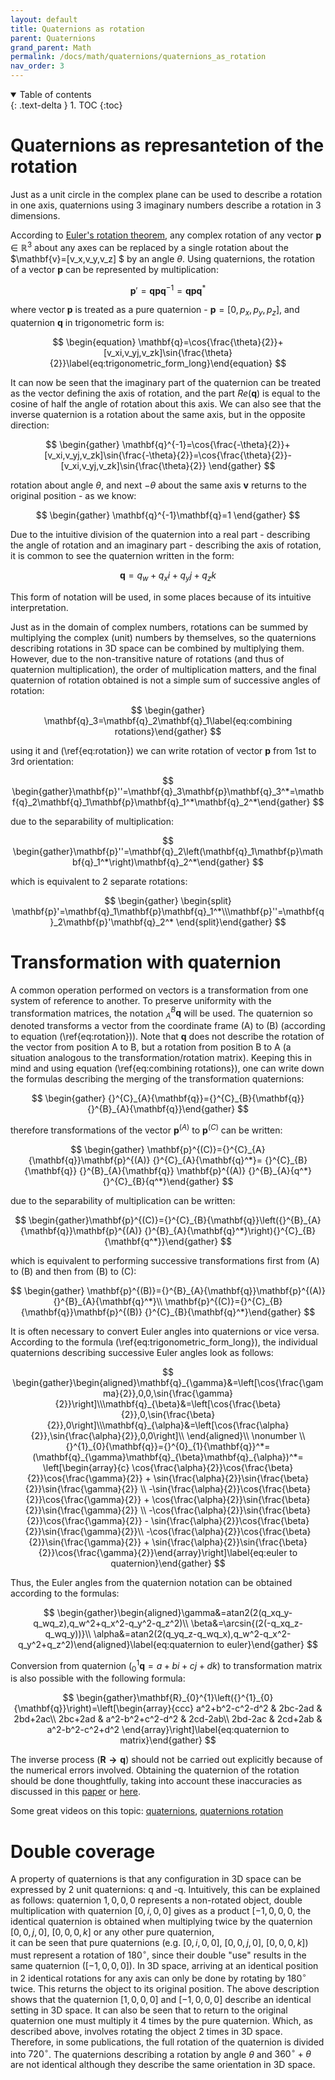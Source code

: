 ```yaml
---
layout: default
title: Quaternions as rotation
parent: Quaternions
grand_parent: Math
permalink: /docs/math/quaternions/quaternions_as_rotation
nav_order: 3
---
```



<details open markdown="block">
  <summary>
    Table of contents
  </summary>
  {: .text-delta }
1. TOC
{:toc}
</details>

# Quaternions as represantetion of the rotation

Just as a unit circle in the complex plane can be used to describe a rotation in one axis, quaternions using 3 imaginary numbers describe a rotation in 3 dimensions.

According to [Euler's rotation theorem](https://en.wikipedia.org/wiki/Euler%27s_rotation_theorem), any complex rotation of any vector $\mathbf{p}\in \mathbb{R}^3$ about any axes can be replaced by a single rotation about the $\mathbf{v}=[v_x,v_y,v_z] $ by an angle $\theta$. Using quaternions, the rotation of a vector $\mathbf{p}$ can be represented by multiplication:

$$
\begin{equation}\mathbf{p}'=\mathbf{q}\mathbf{p}\mathbf{q}^{-1}=\mathbf{q}\mathbf{p}\mathbf{q}^*\label{eq:rotation}\end{equation}
$$

where vector $\mathbf{p}$ is treated as a pure quaternion - $\mathbf{p}= [0,p_x,p_y,p_z]$, and quaternion $\mathbf{q}$ in trigonometric form is:

$$
\begin{equation}    \mathbf{q}=\cos{\frac{\theta}{2}}+[v_xi,v_yj,v_zk]\sin{\frac{\theta}{2}}\label{eq:trigonometric_form_long}\end{equation}
$$


It can now be seen that the imaginary part of the quaternion can be treated as the vector defining the axis of rotation, and the part $Re(\mathbf{q})$ is equal to the cosine of half the angle of rotation about this axis. We can also see that the inverse quaternion is a rotation about the same axis, but in the opposite direction:

$$
\begin{gather}    \mathbf{q}^{-1}=\cos{\frac{-\theta}{2}}+[v_xi,v_yj,v_zk]\sin{\frac{-\theta}{2}}=\cos{\frac{\theta}{2}}-[v_xi,v_yj,v_zk]\sin{\frac{\theta}{2}}  \end{gather}
$$
  
rotation about angle $\theta$, and next $-\theta$ about the same axis $\mathbf{v}$ returns to the original position - as we know:
  
$$
\begin{gather}    \mathbf{q}^{-1}\mathbf{q}=1 \end{gather}
$$


Due to the intuitive division of the quaternion into a real part - describing the angle of rotation and an imaginary part - describing the axis of rotation, it is common to see the quaternion written in the form:

$$
\begin{equation}    \mathbf{q}=q_w+q_xi+q_yj+q_zk\end{equation}
$$


This form of notation will be used, in some places because of its intuitive interpretation.

Just as in the domain of complex numbers, rotations can be summed by multiplying the complex (unit) numbers by themselves, so the quaternions describing rotations in 3D space can be combined by multiplying them. However, due to the non-transitive nature of rotations (and thus of quaternion multiplication), the order of multiplication matters, and the final quaternion of rotation obtained is not a simple sum of successive angles of rotation:

$$
\begin{gather}    \mathbf{q}_3=\mathbf{q}_2\mathbf{q}_1\label{eq:combining rotations}\end{gather}
$$
 
using it and (\ref{eq:rotation}) we can write rotation of vector $\mathbf{p}$ from 1st to 3rd orientation:    

$$
\begin{gather}\mathbf{p}''=\mathbf{q}_3\mathbf{p}\mathbf{q}_3^*=\mathbf{q}_2\mathbf{q}_1\mathbf{p}\mathbf{q}_1^*\mathbf{q}_2^*\end{gather}
$$

due to the separability of multiplication:   

$$
\begin{gather}\mathbf{p}''=\mathbf{q}_2\left(\mathbf{q}_1\mathbf{p}\mathbf{q}_1^*\right)\mathbf{q}_2^*\end{gather}
$$

which is equivalent to 2 separate rotations:

$$
\begin{gather} \begin{split}      \mathbf{p}'=\mathbf{q}_1\mathbf{p}\mathbf{q}_1^*\\\mathbf{p}''=\mathbf{q}_2\mathbf{p}'\mathbf{q}_2^*      \end{split}\end{gather}
$$

# Transformation with quaternion

A common operation performed on vectors is a transformation from one system of reference to another. To preserve uniformity with the transformation matrices, the notation ${}^B_A\mathbf{q}$ will be used. The quaternion so denoted transforms a vector from the coordinate frame (A) to (B) (according to equation (\ref{eq:rotation})). Note that $\mathbf{q}$ does not describe the rotation of the vector from position A to B, but a rotation from position B to A (a situation analogous to the transformation/rotation matrix).
Keeping this in mind and using equation (\ref{eq:combining rotations}), one can write down the formulas describing the merging of the transformation quaternions:

$$
\begin{gather}   {}^{C}_{A}{\mathbf{q}}={}^{C}_{B}{\mathbf{q}}{}^{B}_{A}{\mathbf{q}}\end{gather}
$$

therefore transformations of the vector $\mathbf{p}^{(A)}$ to $\mathbf{p}^{(C)}$ can be written:

$$
\begin{gather}  \mathbf{p}^{(C)}={}^{C}_{A}{\mathbf{q}}\mathbf{p}^{(A)} {}^{C}_{A}{\mathbf{q}^*}= {}^{C}_{B}{\mathbf{q}} {}^{B}_{A}{\mathbf{q}} \mathbf{p}^{(A)} {}^{B}_{A}{q^*}{}^{C}_{B}{q^*}\end{gather}
$$

due to the separability of multiplication can be written:

$$
\begin{gather}\mathbf{p}^{(C)}={}^{C}_{B}{\mathbf{q}}\left({}^{B}_{A}{\mathbf{q}}\mathbf{p}^{(A)} {}^{B}_{A}{\mathbf{q}^*}\right){}^{C}_{B}{\mathbf{q^*}}\end{gather}
$$

which is equivalent to performing successive transformations first from (A) to (B) and then from (B) to (C):

$$
\begin{gather}        \mathbf{p}^{(B)}={}^{B}_{A}{\mathbf{q}}\mathbf{p}^{(A)} {}^{B}_{A}{\mathbf{q}^*}\\     \mathbf{p}^{(C)}={}^{C}_{B}{\mathbf{q}}\mathbf{p}^{(B)} {}^{C}_{B}{\mathbf{q}^*}\end{gather}
$$

It is often necessary to convert Euler angles into quaternions or vice versa. According to the formula (\ref{eq:trigonometric_form_long}), the individual quaternions describing successive Euler angles look as follows:

$$
\begin{gather}\begin{aligned}\mathbf{q}_{\gamma}&=\left[\cos{\frac{\gamma}{2}},0,0,\sin{\frac{\gamma}{2}}\right]\\\mathbf{q}_{\beta}&=\left[\cos{\frac{\beta}{2}},0,\sin{\frac{\beta}{2}},0\right]\\\mathbf{q}_{\alpha}&=\left[\cos{\frac{\alpha}{2}},\sin{\frac{\alpha}{2}},0,0\right]\\ \end{aligned}\\ \nonumber \\ {}^{1}_{0}{\mathbf{q}}={}^{0}_{1}{\mathbf{q}}^*= (\mathbf{q}_{\gamma}\mathbf{q}_{\beta}\mathbf{q}_{\alpha})^*= \left[\begin{array}{c}  \cos{\frac{\alpha}{2}}\cos{\frac{\beta}{2}}\cos{\frac{\gamma}{2}} + \sin{\frac{\alpha}{2}}\sin{\frac{\beta}{2}}\sin{\frac{\gamma}{2}} \\    -\sin{\frac{\alpha}{2}}\cos{\frac{\beta}{2}}\cos{\frac{\gamma}{2}} + \cos{\frac{\alpha}{2}}\sin{\frac{\beta}{2}}\sin{\frac{\gamma}{2}} \\      -\cos{\frac{\alpha}{2}}\sin{\frac{\beta}{2}}\cos{\frac{\gamma}{2}} - \sin{\frac{\alpha}{2}}\cos{\frac{\beta}{2}}\sin{\frac{\gamma}{2}}\\      -\cos{\frac{\alpha}{2}}\cos{\frac{\beta}{2}}\sin{\frac{\gamma}{2}} + \sin{\frac{\alpha}{2}}\sin{\frac{\beta}{2}}\cos{\frac{\gamma}{2}}\end{array}\right]\label{eq:euler to quaternion}\end{gather}
$$


Thus, the Euler angles from the quaternion notation can be obtained according to the formulas:

$$
\begin{gather}\begin{aligned}\gamma&=atan2(2(q_xq_y-q_wq_z),q_w^2+q_x^2-q_y^2-q_z^2)\\ \beta&=\arcsin{(2(-q_xq_z-q_wq_y))}\\ \alpha&=atan2(2(q_yq_z-q_wq_x),q_w^2-q_x^2-q_y^2+q_z^2)\end{aligned}\label{eq:quaternion to euler}\end{gather}
$$


Conversion from quaternion (${}^{1}_{0}{\mathbf{q}}=a+bi+cj+dk$) to transformation matrix is also possible with the following formula:

$$
\begin{gather}\mathbf{R}_{0}^{1}\left({}^{1}_{0}{\mathbf{q}}\right)=\left[\begin{array}{ccc}    a^2+b^2-c^2-d^2 & 2bc-2ad & 2bd+2ac\\    2bc+2ad & a^2-b^2+c^2-d^2 & 2cd-2ab\\    2bd-2ac & 2cd+2ab & a^2-b^2-c^2+d^2    \end{array}\right]\label{eq:quaternion to matrix}\end{gather}
$$


The inverse process ($\mathbf{R\rightarrow q}$) should not be carried out explicitly because of the numerical errors involved. Obtaining the quaternion of the rotation should be done thoughtfully, taking into account these inaccuracies as discussed in this [paper](https://upcommons.upc.edu/bitstream/handle/2117/124384/2068-Accurate-Computation-of-Quaternions-from-Rotation-Matrices.pdf) or [here](https://en.wikipedia.org/wiki/Rotation_matrix#Quaternion).

Some great videos on this topic: [quaternions](https://www.youtube.com/watch?v=d4EgbgTm0Bg), [quaternions rotation](https://www.youtube.com/watch?v=zjMuIxRvygQ)

# Double coverage 

A property of quaternions is that any configuration in 3D space can be expressed by 2 unit quaternions: q and -q. Intuitively, this can be explained as follows:
quaternion  $1,0,0,0$ represents a non-rotated object,
double multiplication with quaternion $[0,i,0,0]$ gives as a product $[-1,0,0,0$, the identical quaternion is obtained when multiplying twice by the quaternion $[0,0,j,0]$, $[0,0,0,k]$ or any other pure quaternion,   
 it can be seen that pure quaternions (e.g. $[0,i,0,0]$, $[0,0,j,0]$, $[0,0,0,k]$) must represent a rotation of $180^{\circ}$, since their double "use" results in the same quaternion ($[-1,0,0,0]$). In 3D space, arriving at an identical position in 2 identical rotations for any axis can only be done by rotating by $180^{\circ}$ twice. This returns the object to its original position.
The above description shows that the quaternion $[1,0,0,0]$ and $[-1,0,0,0]$ describe an identical setting in 3D space. It can also be seen that to return to the original quaternion one must multiply it 4 times by the pure quaternion. Which, as described above, involves rotating the object 2 times in 3D space. Therefore, in some publications, the full rotation of the quaternion is divided into $720^{\circ}$. The quaternions describing a rotation by angle $\theta$ and $360^{\circ}+\theta$ are not identical although they describe the same orientation in 3D space.


